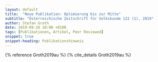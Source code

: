 ```yaml
---
layout: default
title:  "Neue Publikation: Optimierung bis zur Mitte"
subtitle: "Österreichische Zeitschrift für Volkskunde 122 (1), 2019"
author: Stefan Groth
date: 2019-09-26 10:00 +0100
tags: [Publikationen, Artikel, Peer Reviewed]
snippet: true
snippet-heading: Publikationshinweis
---
```

{% reference Groth2019au %} {% cite_details Groth2019au %}
